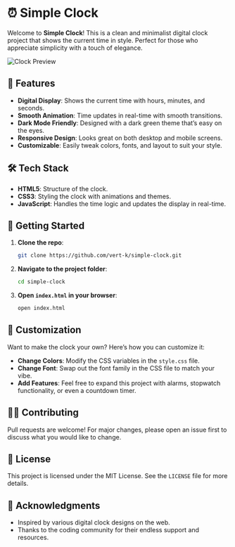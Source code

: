 # ⏰ Simple Clock

Welcome to **Simple Clock**! This is a clean and minimalist digital clock project that shows the current time in style. Perfect for those who appreciate simplicity with a touch of elegance.

![Clock Preview](https://via.placeholder.com/800x400.png?text=Simple+Clock+Preview)

## 🌟 Features

- **Digital Display**: Shows the current time with hours, minutes, and seconds.
- **Smooth Animation**: Time updates in real-time with smooth transitions.
- **Dark Mode Friendly**: Designed with a dark green theme that’s easy on the eyes.
- **Responsive Design**: Looks great on both desktop and mobile screens.
- **Customizable**: Easily tweak colors, fonts, and layout to suit your style.

## 🛠️ Tech Stack

- **HTML5**: Structure of the clock.
- **CSS3**: Styling the clock with animations and themes.
- **JavaScript**: Handles the time logic and updates the display in real-time.

## 🚀 Getting Started

1. **Clone the repo**:
    ```bash
    git clone https://github.com/vert-k/simple-clock.git
    ```
2. **Navigate to the project folder**:
    ```bash
    cd simple-clock
    ```
3. **Open `index.html` in your browser**:
    ```bash
    open index.html
    ```

## 🎨 Customization

Want to make the clock your own? Here’s how you can customize it:

- **Change Colors**: Modify the CSS variables in the `style.css` file.
- **Change Font**: Swap out the font family in the CSS file to match your vibe.
- **Add Features**: Feel free to expand this project with alarms, stopwatch functionality, or even a countdown timer.

## 👨‍💻 Contributing

Pull requests are welcome! For major changes, please open an issue first to discuss what you would like to change.

## 📜 License

This project is licensed under the MIT License. See the `LICENSE` file for more details.

## 🙌 Acknowledgments

- Inspired by various digital clock designs on the web.
- Thanks to the coding community for their endless support and resources.
